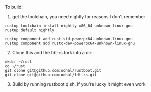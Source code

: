 To build:

1. get the toolchain, you need nightly for reasons I don't remember

```
rustup toolchain install nightly-x86_64-unknown-linux-gnu
rustup default nightly

rustup component add rust-std-powerpc64-unknown-linux-gnu
rustup component add rustc-dev-powerpc64-unknown-linux-gnu

```

2. Clone this and the fdt-rs fork into a dir:

```
mkdir ~/rust
cd ~/rust
git clone git@github.com:oohal/rustboot.git
git clone git@github.com:oohal/fdt-rs.git
```

3. Build by running rustboot q.sh. If you're lucky it might even work

